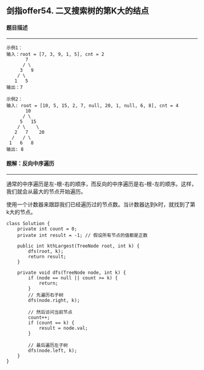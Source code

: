 ## 剑指offer54. 二叉搜索树的第K大的结点

#### 题目描述

---

```
示例1：
输入：root = [7, 3, 9, 1, 5], cnt = 2
       7
      / \
     3   9
    / \
   1   5
输出：7

示例2：
输入: root = [10, 5, 15, 2, 7, null, 20, 1, null, 6, 8], cnt = 4
       10
      / \
     5   15
    / \    \
   2   7    20
  /   / \ 
 1   6   8
输出: 8
```

#### 题解：反向中序遍历

---

通常的中序遍历是左-根-右的顺序，而反向的中序遍历是右-根-左的顺序。这样，我们就会从最大的节点开始遍历。

使用一个计数器来跟踪我们已经遍历过的节点数。当计数器达到k时，就找到了第k大的节点。

```
class Solution {
    private int count = 0;
    private int result = -1; // 假设所有节点的值都是正数

    public int kthLargest(TreeNode root, int k) {
        dfs(root, k);
        return result;
    }

    private void dfs(TreeNode node, int k) {
        if (node == null || count >= k) {
            return;
        }
        // 先遍历右子树
        dfs(node.right, k);

        // 然后访问当前节点
        count++;
        if (count == k) {
            result = node.val;
        }

        // 最后遍历左子树
        dfs(node.left, k);
    }
}
```
